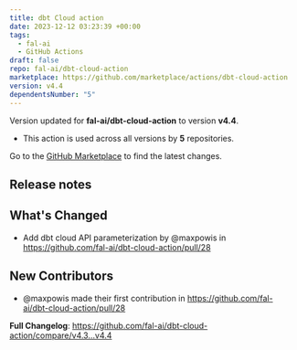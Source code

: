 ```yaml
---
title: dbt Cloud action
date: 2023-12-12 03:23:39 +00:00
tags:
  - fal-ai
  - GitHub Actions
draft: false
repo: fal-ai/dbt-cloud-action
marketplace: https://github.com/marketplace/actions/dbt-cloud-action
version: v4.4
dependentsNumber: "5"
---
```



Version updated for **fal-ai/dbt-cloud-action** to version **v4.4**.
- This action is used across all versions by **5** repositories.

Go to the [GitHub Marketplace](https://github.com/marketplace/actions/dbt-cloud-action) to find the latest changes.

## Release notes

## What's Changed
* Add dbt cloud API parameterization by @maxpowis in https://github.com/fal-ai/dbt-cloud-action/pull/28

## New Contributors
* @maxpowis made their first contribution in https://github.com/fal-ai/dbt-cloud-action/pull/28

**Full Changelog**: https://github.com/fal-ai/dbt-cloud-action/compare/v4.3...v4.4
